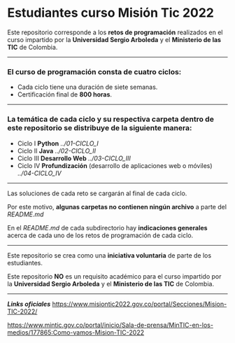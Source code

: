 # <strong>Estudiantes curso Misión Tic 2022</strong>

Este repositorio corresponde a los <strong>retos de programación</strong> realizados en el curso impartido por la <strong>Universidad Sergio Arboleda</strong> y el <strong>Ministerio de las TIC</strong> de Colombia. 
***
### El curso de programación consta de <strong>cuatro ciclos</strong>:
* Cada ciclo tiene una duración de siete semanas.
* Certificación final de <strong>800 horas</strong>.
*** 
### La temática de cada ciclo y su respectiva carpeta dentro de este repositorio se distribuye de la siguiente manera:

* Ciclo I 		<strong>Python</strong> *../01-CICLO_I*
* Ciclo II 		<strong>Java</strong> *../02-CICLO_II*
* Ciclo III	<strong>Desarrollo Web</strong> *../03-CICLO_III*
* Ciclo IV 		<strong>Profundización</strong> (desarrollo de aplicaciones web o móviles) *../04-CICLO_IV*

***
Las soluciones de cada reto se cargarán al final de cada ciclo. 

Por este motivo, <strong>algunas carpetas no contienen ningún archivo</strong> a parte del *README.md* 

En el *README.md* de cada subdirectorio hay <strong>indicaciones generales</strong> acerca de cada uno de los retos de programación de cada ciclo.
***
Este repositorio se crea como una <strong>iniciativa voluntaria</strong> de parte de los estudiantes. 

Este repositorio <strong>NO</strong> es un requisito académico para el curso impartido por la <strong>Universidad Sergio Arboleda</strong> y el <strong>Ministerio de las TIC</strong> de Colombia. 

***
***Links oficiales***
<https://www.misiontic2022.gov.co/portal/Secciones/Mision-TIC-2022/>

https://www.mintic.gov.co/portal/inicio/Sala-de-prensa/MinTIC-en-los-medios/177865:Como-vamos-Mision-TIC-2022